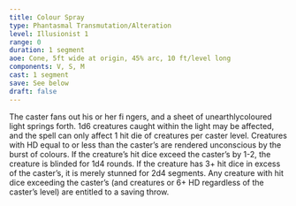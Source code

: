 ```yaml
---
title: Colour Spray
type: Phantasmal Transmutation/Alteration
level: Illusionist 1
range: 0
duration: 1 segment
aoe: Cone, 5ft wide at origin, 45% arc, 10 ft/level long
components: V, S, M
cast: 1 segment
save: See below
draft: false
---
```


The caster fans out his or her fi ngers, and a sheet of unearthlycoloured light springs forth. 1d6 creatures caught within the light may be affected, and the spell can only affect 1 hit die of creatures per caster level. Creatures with HD equal to or less than the caster’s are rendered unconscious by the burst of colours. If the creature’s hit dice exceed the caster’s by 1-2, the creature is blinded for 1d4 rounds. If the creature has 3+ hit dice in excess of the caster’s, it is merely stunned for 2d4 segments. Any creature with hit dice exceeding the caster’s (and creatures or 6+ HD regardless of the caster’s level) are entitled to a saving throw.
